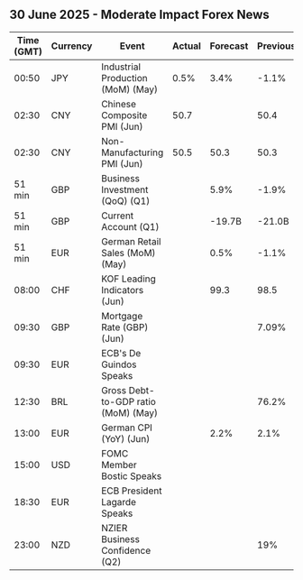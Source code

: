 ## 30 June 2025 - Moderate Impact Forex News

| Time (GMT) | Currency | Event | Actual | Forecast | Previous |
|------|----------|-------|--------|----------|----------|
| 00:50 | JPY | Industrial Production (MoM) (May) | 0.5% | 3.4% | -1.1% |
| 02:30 | CNY | Chinese Composite PMI (Jun) | 50.7 |  | 50.4 |
| 02:30 | CNY | Non-Manufacturing PMI (Jun) | 50.5 | 50.3 | 50.3 |
| 51 min | GBP | Business Investment (QoQ) (Q1) |  | 5.9% | -1.9% |
| 51 min | GBP | Current Account (Q1) |  | -19.7B | -21.0B |
| 51 min | EUR | German Retail Sales (MoM) (May) |  | 0.5% | -1.1% |
| 08:00 | CHF | KOF Leading Indicators (Jun) |  | 99.3 | 98.5 |
| 09:30 | GBP | Mortgage Rate (GBP) (Jun) |  |  | 7.09% |
| 09:30 | EUR | ECB's De Guindos Speaks |  |  |  |
| 12:30 | BRL | Gross Debt-to-GDP ratio (MoM) (May) |  |  | 76.2% |
| 13:00 | EUR | German CPI (YoY) (Jun) |  | 2.2% | 2.1% |
| 15:00 | USD | FOMC Member Bostic Speaks |  |  |  |
| 18:30 | EUR | ECB President Lagarde Speaks |  |  |  |
| 23:00 | NZD | NZIER Business Confidence (Q2) |  |  | 19% |
